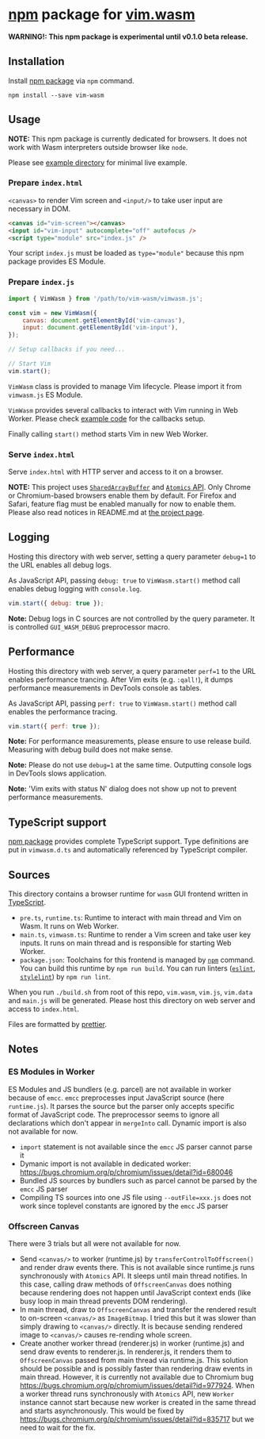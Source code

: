 [npm][] package for [vim.wasm][project]
=======================================

**WARNING!: This npm package is experimental until v0.1.0 beta release.**

## Installation

Install [npm package][npm-pkg] via `npm` command.

```
npm install --save vim-wasm
```

## Usage

**NOTE:** This npm package is currently dedicated for browsers. It does not work with Wasm interpreters
outside browser like `node`.

Please see [example directory](./example) for minimal live example.

### Prepare `index.html`

`<canvas>` to render Vim screen and `<input/>` to take user input are necessary in DOM.

```html
<canvas id="vim-screen"></canvas>
<input id="vim-input" autocomplete="off" autofocus />
<script type="module" src="index.js" />
```

Your script `index.js` must be loaded as `type="module"` because this npm package provides ES Module.

### Prepare `index.js`

```javascript
import { VimWasm } from '/path/to/vim-wasm/vimwasm.js';

const vim = new VimWasm({
    canvas: document.getElementById('vim-canvas'),
    input: document.getElementById('vim-input'),
});

// Setup callbacks if you need...

// Start Vim
vim.start();
```

`VimWasm` class is provided to manage Vim lifecycle. Please import it from `vimwasm.js` ES Module.

`VimWasm` provides several callbacks to interact with Vim running in Web Worker. Please check
[example code](./example/index.js) for the callbacks setup.

Finally calling `start()` method starts Vim in new Web Worker.

### Serve `index.html`

Serve `index.html` with HTTP server and access to it on a browser.

**NOTE:** This project uses [`SharedArrayBuffer`][shared-array-buffer] and [`Atomics` API][atomics-api].
Only Chrome or Chromium-based browsers enable them by default. For Firefox and Safari, feature flag must
be enabled manually for now to enable them. Please also read notices in README.md at [the project page][project].

## Logging

Hosting this directory with web server, setting a query parameter `debug=1` to the URL enables all debug logs.

As JavaScript API, passing `debug: true` to `VimWasm.start()` method call enables debug logging with `console.log`.

```javascript
vim.start({ debug: true });
```

**Note:** Debug logs in C sources are not controlled by the query parameter. It is controlled `GUI_WASM_DEBUG` preprocessor macro.

## Performance

Hosting this directory with web server, a query parameter `perf=1` to the URL enables performance trancing.
After Vim exits (e.g. `:qall!`), it dumps performance measurements in DevTools console as tables.

As JavaScript API, passing `perf: true` to `VimWasm.start()` method call enables the performance tracing.

```javascript
vim.start({ perf: true });
```

**Note:** For performance measurements, please ensure to use release build. Measuring with debug build does not make sense.

**Note:** Please do not use `debug=1` at the same time. Outputting console logs in DevTools slows application.

**Note:** 'Vim exits with status N' dialog does not show up not to prevent performance measurements.

## TypeScript support

[npm package][npm-pkg] provides complete TypeScript support. Type definitions are put in `vimwasm.d.ts`
and automatically referenced by TypeScript compiler.

## Sources

This directory contains a browser runtime for `wasm` GUI frontend written in [TypeScript](https://www.typescriptlang.org/).

- `pre.ts`, `runtime.ts`: Runtime to interact with main thread and Vim on Wasm. It runs on Web Worker.
- `main.ts`, `vimwasm.ts`: Runtime to render a Vim screen and take user key inputs. It runs on main thread and is
  responsible for starting Web Worker.
- `package.json`: Toolchains for this frontend is managed by [`npm`](https://www.npmjs.com/) command.
  You can build this runtime by `npm run build`. You can run linters ([`eslint`](https://eslint.org/),
  [`stylelint`](https://github.com/stylelint/stylelint)) by `npm run lint`.

When you run `./build.sh` from root of this repo, `vim.wasm`, `vim.js`, `vim.data` and `main.js` will
be generated.  Please host this directory on web server and access to `index.html`.

Files are formatted by [prettier](https://prettier.io/).

## Notes

### ES Modules in Worker
ES Modules and JS bundlers (e.g. parcel) are not available in worker because of `emcc`. `emcc` preprocesses input JavaScript
source (here `runtime.js`). It parses the source but the parser only accepts specific format of JavaScript code. The preprocessor
seems to ignore all declarations which don't appear in `mergeInto` call. Dynamic import is also not available for now.

- `import` statement is not available since the `emcc` JS parser cannot parse it
- Dymanic import is not available in dedicated worker: https://bugs.chromium.org/p/chromium/issues/detail?id=680046
- Bundled JS sources by bundlers such as parcel cannot be parsed by the `emcc` JS parser
- Compiling TS sources into one JS file using `--outFile=xxx.js` does not work since toplevel constants are ignored by
  the `emcc` JS parser

### Offscreen Canvas

There were 3 trials but all were not available for now.

- Send `<canvas/>` to worker (runtime.js) by `transferControlToOffscreen()` and render draw events there. This is not available
  since runtime.js runs synchronously with `Atomics` API. It sleeps until main thread notifies. In this case, calling draw methods
  of `OffscreenCanvas` does nothing because rendering does not happen until JavaScript context ends (like busy loop in main thread
  prevents DOM rendering).
- In main thread, draw to `OffscreenCanvas` and transfer the rendered result to on-screen `<canvas/>` as `ImageBitmap`. I tried
  this but it was slower than simply drawing to `<canvas/>` directly. It is because sending rendered image to `<canvas/>` causes
  re-rending whole screen.
- Create another worker thread (renderer.js) in worker (runtime.js) and send draw events to renderer.js. In renderer.js, it renders
  them to `OffscreenCanvas` passed from main thread via runtime.js. This solution should be possible and is possibly faster than
  rendering draw events in main thread. However, it is currently not available due to Chromium bug https://bugs.chromium.org/p/chromium/issues/detail?id=977924.
  When a worker thread runs synchronously with `Atomics` API, new `Worker` instance cannot start because new worker is created
  in the same thread and starts asynchronously. This would be fixed by https://bugs.chromium.org/p/chromium/issues/detail?id=835717
  but we need to wait for the fix.

[npm]: https://www.npmjs.com/
[npm-pkg]: https://www.npmjs.com/package/vim-wasm
[project]: https://github.com/rhysd/vim.wasm
[shared-array-buffer]: https://developer.mozilla.org/en-US/docs/Web/JavaScript/Reference/Global_Objects/SharedArrayBuffer
[atomics-api]: https://developer.mozilla.org/en-US/docs/Web/JavaScript/Reference/Global_Objects/Atomics

